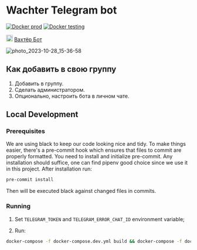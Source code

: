 # Wachter Telegram bot

[![Docker prod](https://github.com/alexeyqu/wachter_bot/actions/workflows/publish_production.yml/badge.svg)](https://github.com/alexeyqu/wachter_bot/actions/workflows/publish_production.yml) [![Docker testing](https://github.com/alexeyqu/wachter_bot/actions/workflows/publish_testing.yml/badge.svg)](https://github.com/alexeyqu/wachter_bot/actions/workflows/publish_testing.yml)

<img src="https://github.com/alexeyqu/wachter_bot/assets/7394728/75869909-59fa-4d1b-a829-7737613adf87" alt="telegram logo" height="18px"/> [Вахтёр Бот](https://t.me/wachter_bot)


![photo_2023-10-28_15-36-58](https://github.com/alexeyqu/wachter_bot/assets/7394728/dac59c1b-0868-4bcc-aa07-48944c9a15b8)


## Как добавить в свою группу

1. Добавить в группу.
2. Сделать администратором.
3. Опционально, настроить бота в личном чате.

## Local Development

### Prerequisites 

We are using black to keep our code looking nice and tidy. To make things easier, there's a pre-commit hook which ensures that files to commit are properly formatted. You need to install and initialize pre-commit. Any installation should suffice, one can find pipenv good choice since we use it in this project. After installation run:

```bash
pre-commit install
```

Then will be executed black against changed files in commits.

### Running

1) Set `TELEGRAM_TOKEN` and `TELEGRAM_ERROR_CHAT_ID` environment variable;

2) Run:

```bash
docker-compose -f docker-compose.dev.yml build && docker-compose -f docker-compose.dev.yml up
```
